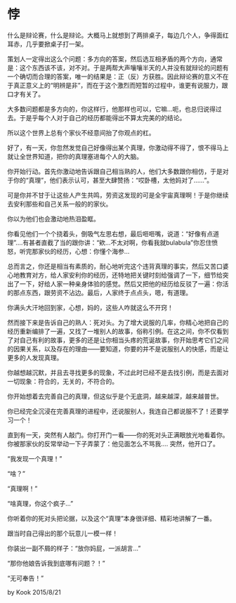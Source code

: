 # 悖

什么是辩论赛，什么是辩论。大概马上就想到了两排桌子，每边几个人，争得面红耳赤，几乎要掀桌子打一架。

策划人一定得出这么个问题：多方向的答案，然后选互相矛盾的两个方向，通常是：这个东西该不该，对不对。于是两帮大声嚷嚷半天的人并没有就辩论的问题有一个确切而合理的答案，唯一的结果是：正（反）方获胜。因此辩论赛的意义不在于真正意义上的“明辨是非”，而在于这个激烈而短暂的过程中，谁更有说服力，跟口才有关了。

大多数问题都是多方向的，你这样行，他那样也可以，它嘛…呃，也总归说得过去。于是乎每个人对于自己的经历都能得出不算太完美的的结论。

所以这个世界上总有个家伙不经意间抬了你观点的杠。

好了，有一天，你忽然发觉自己好像得出某个真理，你激动得不得了，恨不得马上就让全世界知道，把你的真理塞进每个人的大脑。

你开始行动。首先你激动地告诉跟自己相当熟的人，他们大多数跟你相仿，于是对于你的“真理”，他们表示认可，甚至大肆赞扬：“哎卧槽，太他妈对了……”。

可是你并不甘于让这些人产生共鸣，劳资这发现的可是全宇宙真理啊！于是你继续去安利那些和自己关系一般的的家伙。

你以为他们也会激动地热泪盈眶。

你看见他们一个个挠着头，倒吸气左思右想，最后咂咂嘴，说道：“好像有点道理”….有甚者直截了当的跟你讲：“欸…不太对啊，你看我就bulabula”你忍住愤怒，听完那家伙的经历，心想：你懂个海参…

总而言之，你还是相当有素质的，耐心地听完这个违背真理的事实，然后又苦口婆心地教育对方，给人家安利你的经历，还特地把关键时刻给强调了一下，细节给突出了一下，好给人家一种亲身体验的感觉。然后又把他的经历给反驳了一遍：你活的那点东西，跟劳资不沾边。最后，人家终于点点头，嗯，有道理。

你满头大汗地回到家，心想，妈的，这些人咋就这么不开窍！

然而接下来是告诉自己的熟人：死对头。为了增大说服的几率，你精心地把自己的经历重新编排了一遍，又找了一堆别人的故事，俗称引例。在这之间，你不仅看到了对自己有利的故事，更多的还是让你相当头疼的荒诞故事，你开始思考它们之间的因果关系，以及存在的理由——要知道，你要的并不是说服别人的快感，而是让更多的人发现真理。

你越想越沉默，并且去寻找更多的现象，不过此时已经不是去找引例，而是去面对一切现象：符合的，无关的，不符合的。

你开始想着去完善自己的真理，但这似乎是个无底洞，越来越深，越来越普世。

你已经完全沉浸在完善真理的进程中，还说服别人，我连自己都说服不了！还要学习一个！

直到有一天，突然有人敲门。你打开门一看——你的死对头正满眼放光地看着你。
你被那家伙的反常举动一下子弄蒙了：他见面怎么不骂我….
突然，他开口了。

“我发现一个真理！”

“啥？”

“真理啊！”

“啥真理，你这个疯子…”

你听着你的死对头把论据，以及这个“真理”本身很详细、精彩地讲解了一番。

跟当时自己得出的那个玩意儿一模一样！

你装出一副不屑的样子：“放你妈屁，一派胡言...”

“那你他娘告诉我到底哪有问题？！”

“无可奉告！”

  by Kook 2015/8/21
